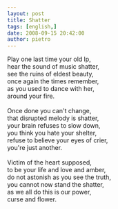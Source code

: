 ```yaml
---
layout: post
title: Shatter
tags: [english,]
date: 2008-09-15 20:42:00
author: pietro
---
```

Play one last time your old lp,<br/>hear the sound of music shatter,<br/>see the ruins of eldest beauty,<br/>once again the times remember,<br/>as you used to dance with her,<br/>around your fire.<br/><br/>Once done you can't change,<br/>that disrupted melody is shatter,<br/>your brain refuses to slow down,<br/>you think you hate your shelter,<br/>refuse to believe your eyes of crier,<br/>you're just another.<br/><br/>Victim of the heart supposed,<br/>to be your life and love and amber,<br/>do not astonish as you see the truth,<br/>you cannot now stand the shatter,<br/>as we all do this is our power,<br/>curse and flower.
